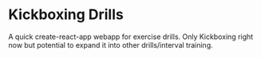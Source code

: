 # Kickboxing Drills
A quick create-react-app webapp for exercise drills. Only Kickboxing right now but potential to expand it into other drills/interval training.